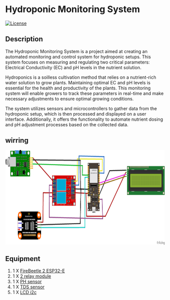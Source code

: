 # Hydroponic Monitoring System

[![License](https://img.shields.io/badge/license-MIT-blue.svg)](LICENSE)

## Description

The Hydroponic Monitoring System is a project aimed at creating an automated monitoring and control system for hydroponic setups. This system focuses on measuring and regulating two critical parameters: Electrical Conductivity (EC) and pH levels in the nutrient solution.

Hydroponics is a soilless cultivation method that relies on a nutrient-rich water solution to grow plants. Maintaining optimal EC and pH levels is essential for the health and productivity of the plants. This monitoring system will enable growers to track these parameters in real-time and make necessary adjustments to ensure optimal growing conditions.

The system utilizes sensors and microcontrollers to gather data from the hydroponic setup, which is then processed and displayed on a user interface. Additionally, it offers the functionality to automate nutrient dosing and pH adjustment processes based on the collected data.

## wirring

<img src="https://github.com/guyBra/hydroponic_monitoring_system/blob/main/photos/EC%26PH_bb.png" width="900" height="300"> 

## Equipment

1. 1 X [FireBeetle 2 ESP32-E](https://www.dfrobot.com/product-2195.html)
2. 1 X [2 relay module](https://he.aliexpress.com/item/4000674991518.html?_t=pvid%3A96b3ccfb-5172-472f-bff4-7ba3991df2b2&afTraceInfo=4000674991518__pc__pcBridgePPC__xxxxxx__1688132729&spm=a2g0o.ppclist.product.mainProduct&gatewayAdapt=glo2isr)
3. 1 X [PH sensor](https://he.aliexpress.com/item/1005004359126943.html?pdp_npi=2%40dis%21ILS%21%E2%82%AA25.03%21%E2%82%AA15.75%21%21%21%21%21%402101eac916881327967448920e6365%2112000029049472518%21btf&_t=pvid%3A9a91a314-5f88-49a1-907b-2c60d1dbb5a6&afTraceInfo=1005004359126943__pc__pcBridgePPC__xxxxxx__1688132797&spm=a2g0o.ppclist.product.mainProduct&gatewayAdapt=glo2isr)
4. 1 X [TDS sensor](https://he.aliexpress.com/item/1005003817995984.html?pdp_npi=2%40dis%21ILS%21%E2%82%AA31.20%21%E2%82%AA18.40%21%21%21%21%21%402101eac916881328402581862e6365%2112000027263281609%21btf&_t=pvid%3Af3da27b5-bded-4e7f-8c6a-7122763cf93f&afTraceInfo=1005003817995984__pc__pcBridgePPC__xxxxxx__1688132840&spm=a2g0o.ppclist.product.mainProduct&gatewayAdapt=glo2isr)
5. 1 X [LCD i2c](https://he.aliexpress.com/item/1967124495.html?spm=a2g0o.productlist.main.11.1d99j0JXj0JXqP&algo_pvid=1c3b8538-8e6d-4394-a420-00e4cf93ba2a&aem_p4p_detail=202306300648074520613666399600004039070&algo_exp_id=1c3b8538-8e6d-4394-a420-00e4cf93ba2a-5&pdp_npi=3%40dis%21ILS%212.5%212.31%21%21%21%21%21%40211bd3cb16881328873422561d0761%2112000026259554523%21sea%21IL%211751780303&curPageLogUid=HoTH3FO7lgo8&search_p4p_id=202306300648074520613666399600004039070_6)

